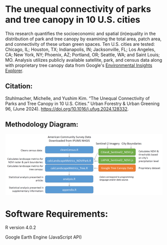 # The unequal connectivity of parks and tree canopy in 10 U.S. cities
This research quantifies the socioeconomic and spatial (in)equality in the distribution of park and tree canopy by examining the total area, patch area, and connectivity of these urban green spaces. Ten U.S. cities are tested: Chicago, IL; Houston, TX; Indianapolis, IN; Jacksonville, FL; Los Angeles, CA; New York, NY; Phoenix, AZ; Portland, OR; Seattle, WA; and Saint Louis; MO. Analysis utilizes publicly available satellite, park, and census data along with proprietary tree canopy data from Google's [Environmental Insights Explorer](https://insights.sustainability.google/). 

## Citation:
Stuhlmacher, Michelle, and Yushim Kim. “The Unequal Connectivity of Parks and Tree Canopy in 10 U.S. Cities.” Urban Forestry & Urban Greening 96, (June 2024). https://doi.org/10.1016/j.ufug.2024.128332.

## Methodology Diagram:
![alt text](MethodWorkflow.PNG "Methodology Diagram")

# Software Requirements:
R version 4.0.2

Google Earth Engine (JavaScript API)
